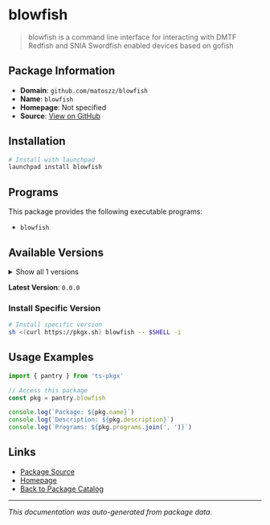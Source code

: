 # blowfish

> blowfish is a command line interface for interacting with DMTF Redfish and SNIA Swordfish enabled devices based on gofish

## Package Information

- **Domain**: `github.com/matoszz/blowfish`
- **Name**: `blowfish`
- **Homepage**: Not specified
- **Source**: [View on GitHub](https://github.com/pkgxdev/pantry/tree/main/projects/github.com/matoszz/blowfish/package.yml)

## Installation

```bash
# Install with launchpad
launchpad install blowfish
```

## Programs

This package provides the following executable programs:

- `blowfish`

## Available Versions

<details>
<summary>Show all 1 versions</summary>

- `0.0.0`

</details>

**Latest Version**: `0.0.0`

### Install Specific Version

```bash
# Install specific version
sh <(curl https://pkgx.sh) blowfish -- $SHELL -i
```

## Usage Examples

```typescript
import { pantry } from 'ts-pkgx'

// Access this package
const pkg = pantry.blowfish

console.log(`Package: ${pkg.name}`)
console.log(`Description: ${pkg.description}`)
console.log(`Programs: ${pkg.programs.join(', ')}`)
```

## Links

- [Package Source](https://github.com/pkgxdev/pantry/tree/main/projects/github.com/matoszz/blowfish/package.yml)
- [Homepage](#)
- [Back to Package Catalog](../../package-catalog.md)

---

*This documentation was auto-generated from package data.*

